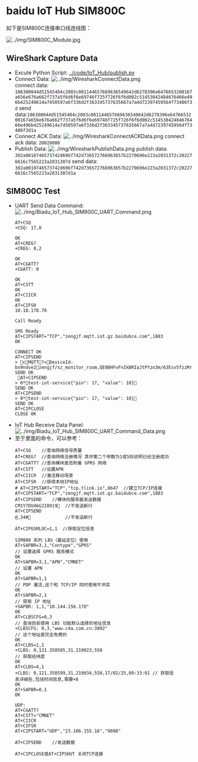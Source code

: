 # baidu IoT Hub SIM800C

如下是SIM800C连接串口线连线图：

![../img/SIM800C_Module.jpg](../img/SIM800C_Module.jpg)

## WireShark Capture Data

* Excute Python Script: [../code/IoT_Hub/publish.py](../code/IoT_Hub/publish.py)
* Connect Data:
  ![../img/WiresharkConnectData.png](../img/WiresharkConnectData.png)  
  connect data: `106300044d51545404c2003c001144657669636549642d6278396e6476653200167a656e676a662f737a5f6d6f6e69746f725f726f6f6d002c51453042484676466e496b425249614a7450597a6f336d2f363345737635667a7a4d72397459564f73486f3d`
  send data:`106300044d51545404c2003c001144657669636549642d6278396e6476653200167a656e676a662f737a5f6d6f6e69746f725f726f6f6d002c51453042484676466e496b425249614a7450597a6f336d2f363345737635667a7a4d72397459564f73486f3d1a`
* Connect ACK Data:
  ![../img/WiresharkConnectACKData.png](../img/WiresharkConnectACKData.png)
  connect ack data: `20020000`
* Publish Data:
  ![../img/WiresharkPublishData.png](../img/WiresharkPublishData.png)
  publish data: `302a0010746573742d696f742d736572766963657b2270696e223a2031372c202276616c7565223a2031307d`
  send data: `302a0010746573742d696f742d736572766963657b2270696e223a2031372c202276616c7565223a2031307d1a`

## SIM800C Test

* UART Send Data Command:
  ![../img/Biadu_IoT_Hub_SIM800C_UART_Command.png](../img/Biadu_IoT_Hub_SIM800C_UART_Command.png)  
  ```
  AT+CSQ
  +CSQ: 17,0
  
  OK
  AT+CREG?
  +CREG: 0,2
  
  OK
  AT+CGATT?
  +CGATT: 0
  
  OK
  AT+CSTT
  OK
  AT+CIICR
  OK
  AT+CIFSR
  10.18.178.70
  
  Call Ready
  
  SMS Ready
  AT+CIPSTART="TCP","zengjf.mqtt.iot.gz.baidubce.com",1883
  OK
  
  CONNECT OK
  AT+CIPSEND
  > cMQTT?<DeviceId-bx9ndve2zengjf/sz_monitor_room,QE0BHFvFnIkBRIaJtPYzo3m/63Esv5fzzMr9tYVOsHo=
  SEND OK
   AT+CIPSEND
  > 0*test-iot-service{"pin": 17, "value": 10}
  SEND OK
  AT+CIPSEND
  > 0*test-iot-service{"pin": 17, "value": 10}
  SEND OK
  AT+CIPCLOSE
  CLOSE OK
  ```
* IoT Hub Receive Data Panel:
  ![../img/Biadu_IoT_Hub_SIM800C_UART_Command_Data.png](../img/Biadu_IoT_Hub_SIM800C_UART_Command_Data.png)
* 至于里面的命令，可以参考：
  ```
  AT+CSQ    //查询网络信号质量
  AT+CREG?  //查询网络注册情况 其中第二个参数为1或5则说明已经注册成功
  AT+CGATT? //查询模块是否附着 GPRS 网络
  AT+CSTT   //设置APN
  AT+CIICR  //激活移动场景
  AT+CIFSR  //获得本地IP地址
  # AT+CIPSTART="TCP","tcp.tlink.io",8647  //建立TCP/IP连接
  AT+CIPSTART="TCP","zengjf.mqtt.iot.gz.baidubce.com",1883
  AT+CIPSEND    //模块向服务器发送数据
  CM1Y7DU46G2I8919  //不发送新行
  AT+CIPSEND
  @,34#             //不发送新行 
  
  AT+CIPGSMLOC=1,1  //获取定位信息   
  
  SIM800 系列 LBS（基站定位）使用
  AT+SAPBR=3,1,"Contype","GPRS"
  // 设置选择 GPRS 服务模式
  OK
  AT+SAPBR=3,1,"APN","CMNET"
  // 设置 APN
  OK
  AT+SAPBR=1,1
  // PDP 激活,这个和 TCP/IP 同时使用不冲突
  OK
  AT+SAPBR=2,1
  // 获取 IP 地址
  +SAPBR: 1,1,"10.144.156.178"
  OK
  AT+CLBSCFG=0,3
  // 查询目前使用 LBS 功能默认选择的地址信息
  +CLBSCFG: 0,3,"www.c4a.com.cn:3002"
  // 这个地址是完全免费的
  OK
  AT+CLBS=1,1
  +CLBS: 0,121.358585,31.219023,550
  // 获取经纬度
  OK
  AT+CLBS=4,1
  +CLBS: 0,121.358599,31.219034,550,17/02/25,09:33:01 // 获取信
  息详细些,包括时间信息,需要+8
  OK
  AT+SAPBR=0,1
  OK      
  
  UDP:
  AT+CGATT?
  AT+CSTT="CMNET"
  AT+CIICR
  AT+CIFSR
  AT+CIPSTART="UDP","23.106.155.16","9098"
  
  AT+CIPSEND    //发送数据
  
  AT+CIPCLOSE或AT+CIPSHUT 关闭TCP连接
  ```
